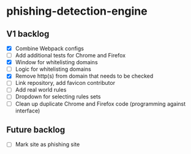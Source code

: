 # phishing-detection-engine

## V1 backlog

- [x] Combine Webpack configs
- [ ] Add additional tests for Chrome and Firefox
- [x] Window for whitelisting domains
- [ ] Logic for whitelisting domains
- [x] Remove http(s) from domain that needs to be checked
- [ ] Link repository, add favicon contributor
- [ ] Add real world rules
- [ ] Dropdown for selecting rules sets
- [ ] Clean up duplicate Chrome and Firefox code (programming against interface)

## Future backlog

- [ ] Mark site as phishing site